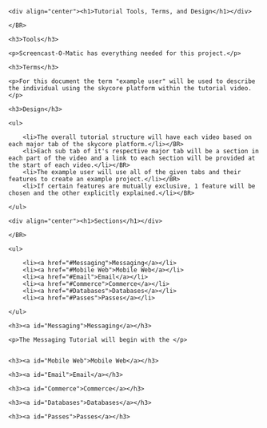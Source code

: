 <head>

  
	
	<div align="center"><h1>Tutorial Tools, Terms, and Design</h1></div>

	</BR>

	<h3>Tools</h3>

	<p>Screencast-O-Matic has everything needed for this project.</p>

	<h3>Terms</h3>
	
	<p>For this document the term "example user" will be used to describe the individual using the skycore platform within the tutorial video.</p>

	<h3>Design</h3>

	<ul>

		<li>The overall tutorial structure will have each video based on each major tab of the skycore platform.</li></BR>
		<li>Each sub tab of it's respective major tab will be a section in each part of the video and a link to each section will be provided at the start of each video.</li></BR>
		<li>The example user will use all of the given tabs and their features to create an example project.</li></BR>
		<li>If certain features are mutually exclusive, 1 feature will be chosen and the other explicitly explained.</li></BR>

	</ul>

</head>

<body>

	<div align="center"><h1>Sections</h1></div>

	</BR>

	<ul>

		<li><a href="#Messaging">Messaging</a></li>
		<li><a href="#Mobile Web">Mobile Web</a></li>
		<li><a href="#Email">Email</a></li>
		<li><a href="#Commerce">Commerce</a></li>
		<li><a href="#Databases">Databases</a></li>
		<li><a href="#Passes">Passes</a></li>

	</ul>

	<h3><a id="Messaging">Messaging</a></h3>

	<p>The Messaging Tutorial will begin with the </p>
	

	<h3><a id="Mobile Web">Mobile Web</a></h3>

	<h3><a id="Email">Email</a></h3>

	<h3><a id="Commerce">Commerce</a></h3>

	<h3><a id="Databases">Databases</a></h3>

	<h3><a id="Passes">Passes</a></h3>
 


</body>

